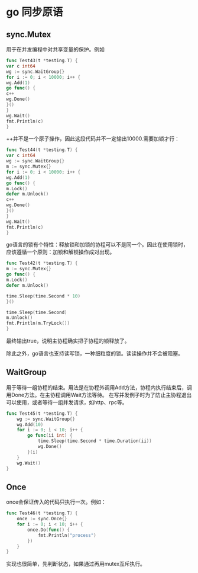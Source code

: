 # go 同步原语

## sync.Mutex
用于在并发编程中对共享变量的保护。例如
```go
func Test43(t *testing.T) {
var c int64
wg := sync.WaitGroup{}
for i := 0; i < 10000; i++ {
wg.Add(1)
go func() {
c++
wg.Done()
}()
}
wg.Wait()
fmt.Println(c)
}
```
++并不是一个原子操作，因此这段代码并不一定输出10000.需要加锁才行：

```go
func Test44(t *testing.T) {
var c int64
wg := sync.WaitGroup{}
m := sync.Mutex{}
for i := 0; i < 10000; i++ {
wg.Add(1)
go func() {
m.Lock()
defer m.Unlock()
c++
wg.Done()
}()
}
wg.Wait()
fmt.Println(c)
}
```

go语言的锁有个特性：释放锁和加锁的协程可以不是同一个。因此在使用锁时，应该遵循一个原则：加锁和解锁操作成对出现。
```go
func Test42(t *testing.T) {
m := sync.Mutex{}
go func() {
m.Lock()
defer m.Unlock()

time.Sleep(time.Second * 10)
}()

time.Sleep(time.Second)
m.Unlock()
fmt.Println(m.TryLock())
}
```
最终输出true，说明主协程确实把子协程的锁释放了。

除此之外，go语言也支持读写锁，一种细粒度的锁。读读操作并不会被阻塞。

## WaitGroup
用于等待一组协程的结束。用法是在协程外调用Add方法，协程内执行结束后，调用Done方法。在主协程调用Wait方法等待。
在写并发例子时为了防止主协程退出可以使用，或者等待一组并发请求，如http、rpc等。
```go
func Test45(t *testing.T) {
	wg := sync.WaitGroup{}
	wg.Add(10)
	for i := 0; i < 10; i++ {
		go func(ii int) {
			time.Sleep(time.Second * time.Duration(ii))
			wg.Done()
		}(i)
	}
	wg.Wait()
}
```

## Once
once会保证传入的代码只执行一次。例如：
```go
func Test46(t *testing.T) {
	once := sync.Once{}
	for i := 0; i < 10; i++ {
		once.Do(func() {
			fmt.Println("process")
		})
	}
}
```
实现也很简单，先判断状态，如果通过再用mutex互斥执行。

